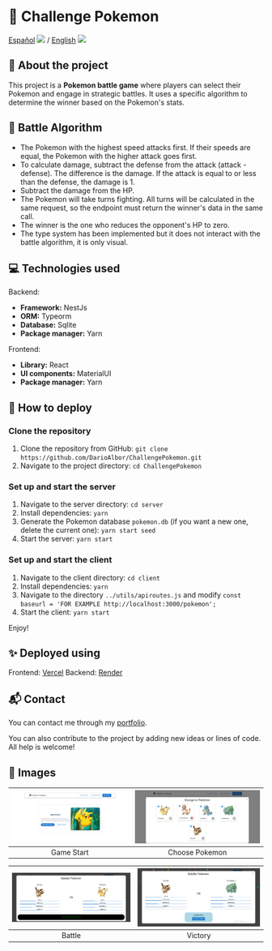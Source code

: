 # 🔴 Challenge Pokemon

[Español](README.md) <img src="https://flagicons.lipis.dev/flags/4x3/ar.svg" width="20"/> / [English](README_EN.md) <img src="https://flagicons.lipis.dev/flags/4x3/us.svg" width="20"/>

## 📖 About the project

This project is a **Pokemon battle game** where players can select their Pokemon and engage in strategic battles. It uses a specific algorithm to determine the winner based on the Pokemon's stats.

## 🧠 Battle Algorithm

- The Pokemon with the highest speed attacks first. If their speeds are equal, the Pokemon with the higher attack goes first.
- To calculate damage, subtract the defense from the attack (attack - defense). The difference is the damage. If the attack is equal to or less than the defense, the damage is 1.
- Subtract the damage from the HP.
- The Pokemon will take turns fighting. All turns will be calculated in the same request, so the endpoint must return the winner's data in the same call.
- The winner is the one who reduces the opponent's HP to zero.
- The type system has been implemented but it does not interact with the battle algorithm, it is only visual.

## 💻 Technologies used

Backend:
- **Framework:** NestJs
- **ORM:** Typeorm
- **Database:** Sqlite
- **Package manager:** Yarn

Frontend:
- **Library:** React
- **UI components:** MaterialUI
- **Package manager:** Yarn

## 🚀 How to deploy

### Clone the repository

1. Clone the repository from GitHub: `git clone https://github.com/DarioAlbor/ChallengePokemon.git`
2. Navigate to the project directory: `cd ChallengePokemon`

### Set up and start the server

1. Navigate to the server directory: `cd server`
2. Install dependencies: `yarn`
3. Generate the Pokemon database `pokemon.db` (if you want a new one, delete the current one): `yarn start seed`
4. Start the server: `yarn start`

### Set up and start the client

1. Navigate to the client directory: `cd client`
2. Install dependencies: `yarn`
3. Navigate to the directory `../utils/apiroutes.js` and modify `const baseurl = 'FOR EXAMPLE http://localhost:3000/pokemon';`
4. Start the client: `yarn start`

Enjoy!

## ✨ Deployed using

Frontend: [Vercel](https://vercel.com)
Backend: [Render](https://render.com)

## 📬 Contact

You can contact me through my [portfolio](https://darioalbor.dev.ar).

You can also contribute to the project by adding new ideas or lines of code. All help is welcome!

## 📸 Images

| ![Game Start](./imagesgit/index.png) | ![Choose Pokemon](./imagesgit/choosepokemon.png) |
|:------------------------------------:|:------------------------------------------------:|
| Game Start                           | Choose Pokemon                                   |

| ![Battle](./imagesgit/battle.png)    | ![Victory](./imagesgit/victory.png)              |
|:------------------------------------:|:------------------------------------------------:|
| Battle                               | Victory                                         |
